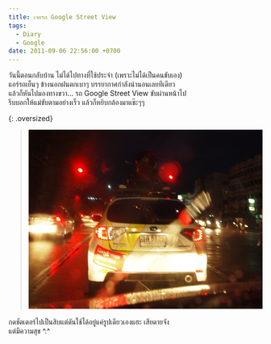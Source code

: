 ```yaml
---
title: เจอรถ Google Street View
tags:
  - Diary
  - Google
date: 2011-09-06 22:56:00 +0700
---
```


วันนี้ตอนกลับบ้าน ไม่ได้ไปทางที่ใช้ประจำ (เพราะไม่ได้เป็นคนขับเอง)  
แอร์รถเย็นๆ ข้างนอกฝนตกเบาๆ บรรยากาศกำลังน่านอนเลยทีเดียว  
แล้วก็หันไปมองทางขวา... รถ Google Street View ขับผ่านหน้าไป  
รีบบอกให้แม่ขับตามอย่างเร็ว แล้วก็หยิบกล้องมาแช๊ะๆๆ  

{: .oversized}
> ![](/images/event/misc/google-street-view-car.jpg)

กดชัตเตอร์ไปเป็นสิบแต่ดันใช้ได้อยู่แค่รูปเดียวเองแฮะ เสียดายจัง  
แต่มีความสุข ^.^
